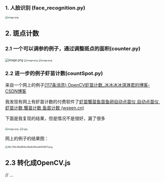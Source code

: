 ### 1. 人脸识别 (face_recognition.py)

<img src="https://s2.loli.net/2022/05/07/bwEmdonIN9vcLOG.png" alt="image.png" style="zoom:50%;" />

## 2. 斑点计数

### 2.1 一个可以调参的例子，通过调整斑点的面积(counter.py)

<img src="https://s2.loli.net/2022/05/07/MTNXskl2I9HYaAW.png" alt="image.png" style="zoom: 67%;" />



<img src="https://s2.loli.net/2022/05/07/FCBbdpDUQNy52AL.png" alt="image.png" style="zoom:50%;" />

<img src="https://s2.loli.net/2022/05/07/XjN3vnzk49GYi5y.png" alt="image.png" style="zoom:50%;" />

### 2.2 进一步的例子虾苗计数(countSpot.py)

来自一个网上的例子[(117条消息) OpenCV虾苗计数_冰冰冰冰淇淋君的博客-CSDN博客](https://blog.csdn.net/qq_40759055/article/details/122084862)

我发现有网上有虾苗计数的付费软件了[虾苗蟹苗鱼苗鱼卵自动点苗仪,自动点苗仪,虾苗计数,蟹苗计数,鱼苗计数 (wseen.cn)](http://www.wseen.cn/productdetail.aspx?id=83&classid=31)

下面是我复现的结果，但是情况不是很好，漏了很多

<img src="https://s2.loli.net/2022/05/07/j4ay1D8EfOriXgT.png" alt="image.png" style="zoom:50%;" />

<img src="https://s2.loli.net/2022/05/07/U7CSQfhjriedcqK.jpg" alt="2.jpg" style="zoom:50%;" />



网上的例子的结果图：

<img src="https://s2.loli.net/2022/05/07/s32YpRr9fgNbFEP.png" alt="36c726c49a984ec8bdfc65eedf443617.png" style="zoom:50%;" />

## 2.3 转化成OpenCV.js

// ...